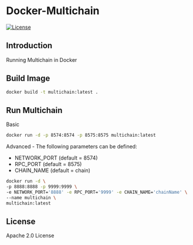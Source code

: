# Docker-Multichain
[![License](https://img.shields.io/badge/License-Apache%202.0-blue.svg)](https://opensource.org/licenses/Apache-2.0)
## Introduction

Running Multichain in Docker

## Build Image
```sh
docker build -t multichain:latest .
```

## Run Multichain
Basic 
```sh
docker run -d -p 8574:8574 -p 8575:8575 multichain:latest
```
Advanced - The following parameters can be defined:
  - NETWORK_PORT (default = 8574)
  - RPC_PORT (default = 8575)
  - CHAIN_NAME (default = chain)
 ```sh
docker run -d \
-p 8888:8888 -p 9999:9999 \
-e NETWORK_PORT='8888' -e RPC_PORT='9999' -e CHAIN_NAME='chainName' \
--name multichain \
multichain:latest
```

License
----

Apache 2.0 License
